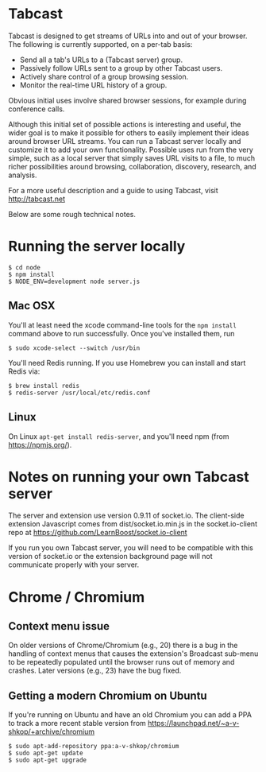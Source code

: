 # Tabcast

Tabcast is designed to get streams of URLs into and out of your
browser. The following is currently supported, on a per-tab
basis:

* Send all a tab's URLs to a (Tabcast server) group.
* Passively follow URLs sent to a group by other Tabcast users.
* Actively share control of a group browsing session.
* Monitor the real-time URL history of a group.

Obvious initial uses involve shared browser sessions,
for example during conference calls.

 Although this initial set of possible actions is interesting and
 useful, the wider goal is to make it possible for others to
 easily implement their ideas around browser URL streams. You can
 run a Tabcast server locally and 
 customize it to add your own functionality. Possible  uses run
 from the very simple, such as a local server that simply saves
 URL visits to a file, to much richer possibilities around
 browsing, collaboration, discovery, research, and analysis.

 For a more useful description and a guide to using
 Tabcast, visit http://tabcast.net

 Below are some rough technical notes.

# Running the server locally

    $ cd node
    $ npm install
    $ NODE_ENV=development node server.js

## Mac OSX

You'll at least need the xcode command-line tools for the `npm install` command
above to run successfully. Once you've installed them, run

    $ sudo xcode-select --switch /usr/bin

You'll need Redis running. If you use Homebrew you can install and start Redis
via:

    $ brew install redis
    $ redis-server /usr/local/etc/redis.conf

## Linux

On Linux `apt-get install redis-server`, and you'll need npm (from https://npmjs.org/).

# Notes on running your own Tabcast server

The server and extension use version 0.9.11 of socket.io. The client-side
extension Javascript comes from dist/socket.io.min.js in the
socket.io-client repo at https://github.com/LearnBoost/socket.io-client

If you run you own Tabcast server, you will need to be compatible with this
version of socket.io or the extension background page will not communicate
properly with your server.

# Chrome / Chromium

## Context menu issue

On older versions of Chrome/Chromium (e.g., 20) there is a bug in the handling
of context menus that causes the extension's Broadcast sub-menu to be repeatedly
populated until the browser runs out of memory and crashes.  Later versions
(e.g., 23) have the bug fixed.

## Getting a modern Chromium on Ubuntu

If you're running on Ubuntu and have an old Chromium you can add a PPA to
track a more recent stable version from
https://launchpad.net/~a-v-shkop/+archive/chromium

    $ sudo apt-add-repository ppa:a-v-shkop/chromium
    $ sudo apt-get update
    $ sudo apt-get upgrade
